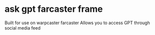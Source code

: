 # ask gpt farcaster frame

Built for use on warpcaster farcaster
Allows you to access GPT through social media feed
